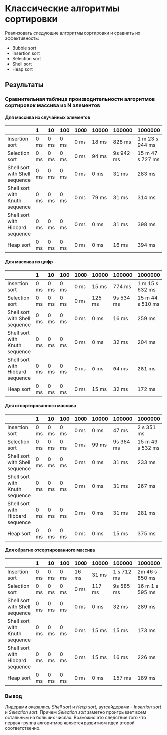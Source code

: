 # Классические алгоритмы сортировки

Реализовать следующие алгоритмы сортировки и сравнить их эффективность:
- Bubble sort
- Insertion sort
- Selection sort
- Shell sort
- Heap sort

## Результаты

### Сравнительная таблица производительности алгоритмов сортировок массива из N элементов

#### Для массива из случайных элементов
| | 1 | 10 | 100 | 1000 | 10000 | 100000 | 1000000 |
| :------ | :----- | :----- | :----- | :----- |:------ | :------ | :------ |
| Insertion sort | 0  ms | 0 ms| 0 ms | 0 ms | 18 ms | 828 ms |  1 m 23 s 944 ms |
| Selection sort | 0  ms | 0 ms| 0 ms | 0 ms | 94 ms | 9s 942 ms | 15 m 47 s 727 ms |
| Shell sort with Shell sequence | 0  ms | 0 ms| 0 ms | 0 ms | 0 ms | 31 ms | 283 ms |
| Shell sort with Knuth sequence | 0  ms | 0 ms| 0 ms | 0 ms | 79 ms | 31 ms | 314 ms |
| Shell sort with Hibbard sequence | 0  ms | 0 ms| 0 ms | 0 ms | 0 ms | 31 ms | 398 ms |
| Heap sort | 0  ms | 0 ms| 0 ms | 0 ms | 0 ms | 16 ms | 394 ms |

#### Для массива из цифр
| | 1 | 10 | 100 | 1000 | 10000 | 100000 | 1000000 |
| :------ | :----- | :----- | :----- | :----- |:------ | :------ | :------ |
| Insertion sort | 0  ms | 0 ms| 0 ms | 0 ms | 15 ms | 774 ms | 1 m 15 s 632 ms |
| Selection sort | 0  ms | 0 ms| 0 ms | 0 ms | 125 ms | 9s 534 ms | 15 m 44 s 510 ms |
| Shell sort with Shell sequence | 0  ms | 0 ms| 0 ms | 0 ms | 0 ms | 16 ms | 259 ms |
| Shell sort with Knuth sequence | 0  ms | 0 ms| 0 ms | 0 ms | 0 ms | 32 ms | 204 ms |
| Shell sort with Hibbard sequence | 0  ms | 0 ms| 0 ms | 0 ms | 0 ms | 94 ms | 281 ms |
| Heap sort | 0  ms | 0 ms| 0 ms | 0 ms | 15 ms | 32 ms | 172 ms |

#### Для отсортированного массива
| | 1 | 10 | 100 | 1000 | 10000 | 100000 | 1000000 |
| :------ | :----- | :----- | :----- | :----- |:------ | :------ | :------ |
| Insertion sort | 0  ms | 0 ms| 0 ms | 0 ms | 0 ms | 47 ms | 2 s 351 ms |
| Selection sort | 0  ms | 0 ms| 0 ms | 0 ms | 99 ms | 9s 364 ms | 15 m 49 s 532 ms |
| Shell sort with Shell sequence | 0  ms | 0 ms| 0 ms | 0 ms | 0 ms | 31 ms | 233 ms |
| Shell sort with Knuth sequence | 0  ms | 0 ms| 0 ms | 0 ms | 0 ms | 31 ms | 267 ms |
| Shell sort with Hibbard sequence | 0  ms | 0 ms| 0 ms | 0 ms | 0 ms | 31 ms | 281 ms |
| Heap sort | 0  ms | 0 ms| 0 ms | 0 ms | 0 ms | 15 ms | 375 ms |

#### Для обратно отсортированного массива
| | 1 | 10 | 100 | 1000 | 10000 | 100000 | 1000000 |
| :------ | :----- | :----- | :----- | :----- |:------ | :------ | :------ |
| Insertion sort | 0  ms | 0 ms| 0 ms | 16 ms | 31 ms | 1 s 712 ms | 2m  46 s 850 ms |
| Selection sort | 0  ms | 0 ms| 0 ms | 0 ms | 117 ms | 9s 585 ms | 16 m 1 s 595 ms |
| Shell sort with Shell sequence | 0  ms | 0 ms| 0 ms | 0 ms | 0 ms | 32 ms | 289 ms |
| Shell sort with Knuth sequence | 0  ms | 0 ms| 0 ms | 0 ms | 15 ms | 15 ms | 173 ms |
| Shell sort with Hibbard sequence | 0  ms | 0 ms| 0 ms | 0 ms | 15 ms | 16 ms | 226 ms |
| Heap sort | 0  ms | 0 ms| 0 ms | 0 ms | 0 ms | 157 ms | 189 ms |

### Вывод
Лидерами оказались _Shell sort_ и _Heap sort_, аутсайдерами - _Insertion sort_ и _Selection sort_. 
Причем _Selection sort_ заметно проигрывает всем остальным на больших числах.
Возможно это следствие того что первая группа алгоритмов является развитием идеи второй соответственно.
